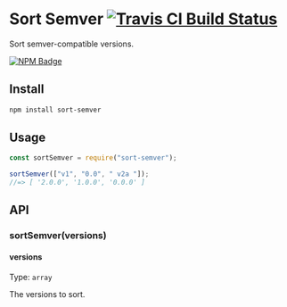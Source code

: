 # Sort Semver [![Travis CI Build Status](https://img.shields.io/travis/com/Richienb/sort-semver/master.svg?style=for-the-badge)](https://travis-ci.com/Richienb/sort-semver)

Sort semver-compatible versions.

[![NPM Badge](https://nodei.co/npm/sort-semver.png)](https://npmjs.com/package/sort-semver)

## Install

```sh
npm install sort-semver
```

## Usage

```js
const sortSemver = require("sort-semver");

sortSemver(["v1", "0.0", " v2a "]);
//=> [ '2.0.0', '1.0.0', '0.0.0' ]
```

## API

### sortSemver(versions)

#### versions

Type: `array`

The versions to sort.
